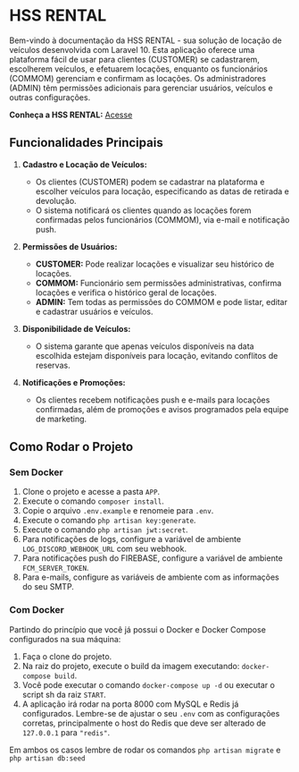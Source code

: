 # HSS RENTAL

Bem-vindo à documentação da HSS RENTAL - sua solução de locação de veículos desenvolvida com Laravel 10. Esta aplicação oferece uma plataforma fácil de usar para clientes (CUSTOMER) se cadastrarem, escolherem veículos, e efetuarem locações, enquanto os funcionários (COMMOM) gerenciam e confirmam as locações. Os administradores (ADMIN) têm permissões adicionais para gerenciar usuários, veículos e outras configurações.

**Conheça a HSS RENTAL:** [Acesse](https://hssrental.netlify.app)

## Funcionalidades Principais

1. **Cadastro e Locação de Veículos:**
   - Os clientes (CUSTOMER) podem se cadastrar na plataforma e escolher veículos para locação, especificando as datas de retirada e devolução.
   - O sistema notificará os clientes quando as locações forem confirmadas pelos funcionários (COMMOM), via e-mail e notificação push.

2. **Permissões de Usuários:**
   - **CUSTOMER:** Pode realizar locações e visualizar seu histórico de locações.
   - **COMMOM:** Funcionário sem permissões administrativas, confirma locações e verifica o histórico geral de locações.
   - **ADMIN:** Tem todas as permissões do COMMOM e pode listar, editar e cadastrar usuários e veículos.

3. **Disponibilidade de Veículos:**
   - O sistema garante que apenas veículos disponíveis na data escolhida estejam disponíveis para locação, evitando conflitos de reservas.

4. **Notificações e Promoções:**
   - Os clientes recebem notificações push e e-mails para locações confirmadas, além de promoções e avisos programados pela equipe de marketing.

## Como Rodar o Projeto

### Sem Docker

1. Clone o projeto e acesse a pasta `APP`.
2. Execute o comando `composer install`.
3. Copie o arquivo `.env.example` e renomeie para `.env`.
4. Execute o comando `php artisan key:generate`.
5. Execute o comando `php artisan jwt:secret`.
6. Para notificações de logs, configure a variável de ambiente `LOG_DISCORD_WEBHOOK_URL` com seu webhook.
7. Para notificações push do FIREBASE, configure a variável de ambiente `FCM_SERVER_TOKEN`.
8. Para e-mails, configure as variáveis de ambiente com as informações do seu SMTP.

### Com Docker

Partindo do princípio que você já possui o Docker e Docker Compose configurados na sua máquina:

1. Faça o clone do projeto.
2. Na raiz do projeto, execute o build da imagem executando: `docker-compose build`.
3. Você pode executar o comando `docker-compose up -d` ou executar o script sh da raiz `START`.
4. A aplicação irá rodar na porta 8000 com MySQL e Redis já configurados. Lembre-se de ajustar o seu `.env` com as configurações corretas, principalmente o host do Redis que deve ser alterado de `127.0.0.1` para `"redis"`.


Em ambos os casos lembre de rodar os comandos  `php artisan migrate` e  `php artisan db:seed` 

